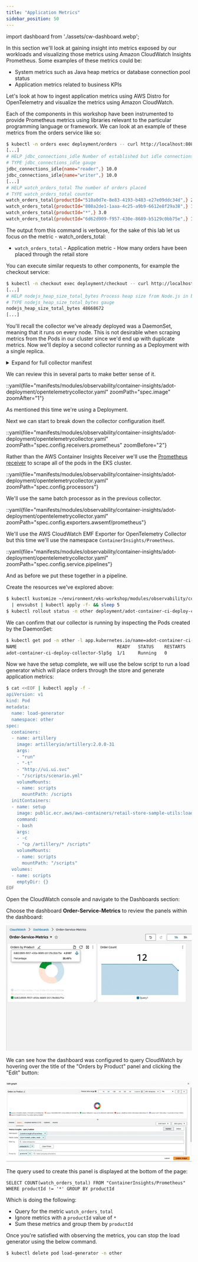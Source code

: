 ```yaml
---
title: "Application Metrics"
sidebar_position: 50
---
```


import dashboard from './assets/cw-dashboard.webp';

In this section we'll look at gaining insight into metrics exposed by our workloads and visualizing those metrics using Amazon CloudWatch Insights Prometheus. Some examples of these metrics could be:

- System metrics such as Java heap metrics or database connection pool status
- Application metrics related to business KPIs

Let's look at how to ingest application metrics using AWS Distro for OpenTelemetry and visualize the metrics using Amazon CloudWatch.

Each of the components in this workshop have been instrumented to provide Prometheus metrics using libraries relevant to the particular programming language or framework. We can look at an example of these metrics from the orders service like so:

```bash
$ kubectl -n orders exec deployment/orders -- curl http://localhost:8080/actuator/prometheus
[...]
# HELP jdbc_connections_idle Number of established but idle connections.
# TYPE jdbc_connections_idle gauge
jdbc_connections_idle{name="reader",} 10.0
jdbc_connections_idle{name="writer",} 10.0
[...]
# HELP watch_orders_total The number of orders placed
# TYPE watch_orders_total counter
watch_orders_total{productId="510a0d7e-8e83-4193-b483-e27e09ddc34d",} 2.0
watch_orders_total{productId="808a2de1-1aaa-4c25-a9b9-6612e8f29a38",} 1.0
watch_orders_total{productId="*",} 3.0
watch_orders_total{productId="6d62d909-f957-430e-8689-b5129c0bb75e",} 1.0
```

The output from this command is verbose, for the sake of this lab let us focus on the metric - watch_orders_total:

- `watch_orders_total` - Application metric - How many orders have been placed through the retail store

You can execute similar requests to other components, for example the checkout service:

```bash
$ kubectl -n checkout exec deployment/checkout -- curl http://localhost:8080/metrics
[...]
# HELP nodejs_heap_size_total_bytes Process heap size from Node.js in bytes.
# TYPE nodejs_heap_size_total_bytes gauge
nodejs_heap_size_total_bytes 48668672
[...]
```

You'll recall the collector we've already deployed was a DaemonSet, meaning that it runs on every node. This is not desirable when scraping metrics from the Pods in our cluster since we'd end up with duplicate metrics. Now we'll deploy a second collector running as a Deployment with a single replica.

<details>
  <summary>Expand for full collector manifest</summary>

::yaml{file="manifests/modules/observability/container-insights/adot-deployment/opentelemetrycollector.yaml"}

</details>

We can review this in several parts to make better sense of it.

::yaml{file="manifests/modules/observability/container-insights/adot-deployment/opentelemetrycollector.yaml" zoomPath="spec.image" zoomAfter="1"}

As mentioned this time we're using a Deployment.

Next we can start to break down the collector configuration itself.

::yaml{file="manifests/modules/observability/container-insights/adot-deployment/opentelemetrycollector.yaml" zoomPath="spec.config.receivers.prometheus" zoomBefore="2"}

Rather than the AWS Container Insights Receiver we'll use the [Prometheus receiver](https://github.com/open-telemetry/opentelemetry-collector-contrib/blob/main/receiver/prometheusreceiver/README.md) to scrape all of the pods in the EKS cluster.

::yaml{file="manifests/modules/observability/container-insights/adot-deployment/opentelemetrycollector.yaml" zoomPath="spec.config.processors"}

We'll use the same batch processor as in the previous collector.

::yaml{file="manifests/modules/observability/container-insights/adot-deployment/opentelemetrycollector.yaml" zoomPath="spec.config.exporters.awsemf/prometheus"}

We'll use the AWS CloudWatch EMF Exporter for OpenTelemetry Collector but this time we'll use the namespace `ContainerInsights/Prometheus`.

::yaml{file="manifests/modules/observability/container-insights/adot-deployment/opentelemetrycollector.yaml" zoomPath="spec.config.service.pipelines"}

And as before we put these together in a pipeline.

Create the resources we've explored above:

```bash
$ kubectl kustomize ~/environment/eks-workshop/modules/observability/container-insights/adot-deployment \
  | envsubst | kubectl apply -f- && sleep 5
$ kubectl rollout status -n other deployment/adot-container-ci-deploy-collector --timeout=120s
```

We can confirm that our collector is running by inspecting the Pods created by the DaemonSet:

```bash
$ kubectl get pod -n other -l app.kubernetes.io/name=adot-container-ci-deploy-collector
NAME                                      READY   STATUS    RESTARTS   AGE
adot-container-ci-deploy-collector-5lp5g  1/1     Running   0          15s
```

Now we have the setup complete, we will use the below script to run a load generator which will place orders through the store and generate application metrics:

```bash test=false
$ cat <<EOF | kubectl apply -f -
apiVersion: v1
kind: Pod
metadata:
  name: load-generator
  namespace: other
spec:
  containers:
  - name: artillery
    image: artilleryio/artillery:2.0.0-31
    args:
    - "run"
    - "-t"
    - "http://ui.ui.svc"
    - "/scripts/scenario.yml"
    volumeMounts:
    - name: scripts
      mountPath: /scripts
  initContainers:
  - name: setup
    image: public.ecr.aws/aws-containers/retail-store-sample-utils:load-gen.1.2.1
    command:
    - bash
    args:
    - -c
    - "cp /artillery/* /scripts"
    volumeMounts:
    - name: scripts
      mountPath: "/scripts"
  volumes:
  - name: scripts
    emptyDir: {}
EOF
```

Open the CloudWatch console and navigate to the Dashboards section:

<ConsoleButton url="https://console.aws.amazon.com/cloudwatch/home#dashboards" service="cloudwatch" label="Open CloudWatch console"/>

Choose the dashboard **Order-Service-Metrics** to review the panels within the dashboard:

![Application Metrics](./assets/dashboard-metrics.webp)

We can see how the dashboard was configured to query CloudWatch by hovering over the title of the "Orders by Product" panel and clicking the "Edit" button:

![Edit Panel](./assets/dashboard-edit-metrics.webp)

The query used to create this panel is displayed at the bottom of the page:

```text
SELECT COUNT(watch_orders_total) FROM "ContainerInsights/Prometheus" WHERE productId != '*' GROUP BY productId
```

Which is doing the following:

- Query for the metric `watch_orders_total`
- Ignore metrics with a `productId` value of `*`
- Sum these metrics and group them by `productId`

Once you're satisfied with observing the metrics, you can stop the load generator using the below command.

```bash timeout=180 test=false
$ kubectl delete pod load-generator -n other
```
